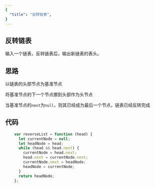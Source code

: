 ```yaml
---
{
  "title": "反转链表",
}
---
```


## 反转链表

输入一个链表，反转链表后，输出新链表的表头。

## 思路

以链表的头部节点为基准节点

将基准节点的下一个节点挪到头部作为头节点

当基准节点的`next`为`null`，则其已经成为最后一个节点，链表已经反转完成

## 代码

```js
    var reverseList = function (head) {
      let currentNode = null;
      let headNode = head;
      while (head && head.next) {
        currentNode = head.next;
        head.next = currentNode.next;
        currentNode.next = headNode;
        headNode = currentNode;
      }
      return headNode;
    };
```